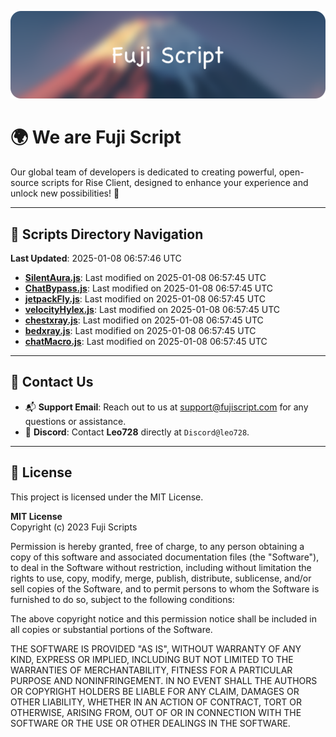 ![Banner](.github/b.webp)

# 🌍 **We are Fuji Script**

Our global team of developers is dedicated to creating powerful, open-source scripts for Rise Client, designed to enhance your experience and unlock new possibilities! 🌟

---
<!-- SCRIPTS_NAVIGATION_START -->
## 📂 **Scripts Directory Navigation**

**Last Updated**: 2025-01-08 06:57:46 UTC

- **[SilentAura.js](scripts/SilentAura.js)**: Last modified on 2025-01-08 06:57:45 UTC
- **[ChatBypass.js](scripts/ChatBypass.js)**: Last modified on 2025-01-08 06:57:45 UTC
- **[jetpackFly.js](scripts/jetpackFly.js)**: Last modified on 2025-01-08 06:57:45 UTC
- **[velocityHylex.js](scripts/velocityHylex.js)**: Last modified on 2025-01-08 06:57:45 UTC
- **[chestxray.js](scripts/chestxray.js)**: Last modified on 2025-01-08 06:57:45 UTC
- **[bedxray.js](scripts/bedxray.js)**: Last modified on 2025-01-08 06:57:45 UTC
- **[chatMacro.js](scripts/chatMacro.js)**: Last modified on 2025-01-08 06:57:45 UTC

<!-- SCRIPTS_NAVIGATION_END -->

---

## 💬 **Contact Us**  
- 📬 **Support Email**: Reach out to us at [support@fujiscript.com](mailto:support@fujiscript.com) for any questions or assistance.  
- 💬 **Discord**: Contact **Leo728** directly at `Discord@leo728`.

---

## 📜 **License**

This project is licensed under the MIT License.  

**MIT License**  
Copyright (c) 2023 Fuji Scripts  

Permission is hereby granted, free of charge, to any person obtaining a copy of this software and associated documentation files (the "Software"), to deal in the Software without restriction, including without limitation the rights to use, copy, modify, merge, publish, distribute, sublicense, and/or sell copies of the Software, and to permit persons to whom the Software is furnished to do so, subject to the following conditions:  

The above copyright notice and this permission notice shall be included in all copies or substantial portions of the Software.  

THE SOFTWARE IS PROVIDED "AS IS", WITHOUT WARRANTY OF ANY KIND, EXPRESS OR IMPLIED, INCLUDING BUT NOT LIMITED TO THE WARRANTIES OF MERCHANTABILITY, FITNESS FOR A PARTICULAR PURPOSE AND NONINFRINGEMENT. IN NO EVENT SHALL THE AUTHORS OR COPYRIGHT HOLDERS BE LIABLE FOR ANY CLAIM, DAMAGES OR OTHER LIABILITY, WHETHER IN AN ACTION OF CONTRACT, TORT OR OTHERWISE, ARISING FROM, OUT OF OR IN CONNECTION WITH THE SOFTWARE OR THE USE OR OTHER DEALINGS IN THE SOFTWARE.  
